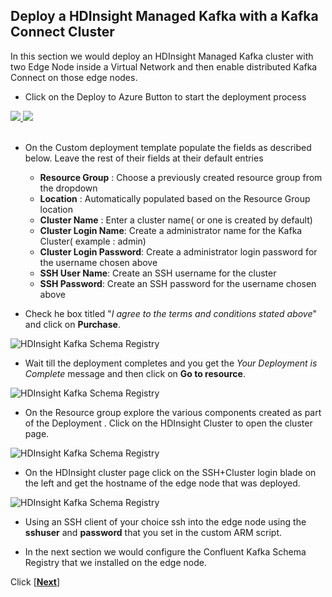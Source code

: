 ## Deploy a HDInsight Managed Kafka with a Kafka Connect Cluster 

In this section we would deploy an HDInsight Managed Kafka  cluster with two Edge Node inside a Virtual Network and then enable distributed Kafka Connect on those edge nodes.  

- Click on the Deploy to Azure Button to start the deployment process

<a href="https://portal.azure.com/#create/Microsoft.Template/uri/https%3A%2F%2Fraw.githubusercontent.com%2Farnabganguly%2FKafkaconnect%2Fmaster%2Fazuredeploy.json" target="_blank">
    <img src="http://azuredeploy.net/deploybutton.png"/>
</a><a href="http://armviz.io/#/?load=https://raw.githubusercontent.com/arnabganguly/Kafkaconnect/master/azuredeploy.json" target="_blank">
  <img src="http://armviz.io/visualizebutton.png"/>
</a>

</br>
</br>

 - On the Custom deployment template populate the fields as described below. Leave the rest of their fields at their default entries
    -  **Resource Group** : Choose a previously created resource group from the dropdown
    - **Location** : Automatically populated based on the Resource Group location 
    - **Cluster Name** : Enter a cluster name( or one is created by default)
    - **Cluster Login Name**: Create a administrator name for the Kafka Cluster( example : admin) 
    - **Cluster Login Password**: Create a administrator login password for the username chosen above
    - **SSH User Name**: Create an SSH username for the cluster
    - **SSH Password**: Create an SSH password for the username chosen above

- Check he box titled "*I agree to the terms and conditions stated above*" and click on **Purchase**. 
    
![HDInsight Kafka Schema Registry](https://github.com/arnabganguly/Kafkaschemaregistry/blob/master/images/Pic2.png)

- Wait till the deployment completes and you get the *Your Deployment is Complete* message and then click on  **Go to resource**.

![HDInsight Kafka Schema Registry](https://github.com/arnabganguly/Kafkaschemaregistry/blob/master/images/Pic3.png)

- On the Resource group explore the various components created as part of the Deployment . Click on the HDInsight Cluster to open the cluster page. 

![HDInsight Kafka Schema Registry](https://github.com/arnabganguly/Kafkaschemaregistry/blob/master/images/Pic4.png)

- On the HDInsight cluster page click on the SSH+Cluster login blade on the left and get the hostname of the edge node that was deployed.

![HDInsight Kafka Schema Registry](https://github.com/arnabganguly/Kafkaschemaregistry/blob/master/images/Pic5.png)

- Using an SSH client of your choice ssh into the edge node using the **sshuser** and **password** that you set in the custom ARM script. 

- In the next section we would configure the Confluent Kafka Schema Registry that we installed on the edge node.  

Click [**[Next](https://github.com/arnabganguly/Kafkaschemaregistry/blob/master/ConfigureKafkaConnectdistrbuted.md)**]
<!--stackedit_data:
eyJoaXN0b3J5IjpbLTIwNzUxNzUxOTQsLTE2NTM3MTM0NzksLT
QyMjc3MTUzLC0xOTgxMzU5MTksMTM0MzEyMjI0NCw5NzIzNDg5
MTQsMTc4NDI0ODMyNiwtMTA4MTk0OTQzNywtMzc2NjQxMDE5LC
0xOTQ2NTk4MDAyLDEyMzk2MjUwMzUsMTY3NDQxNTQ2M119
-->